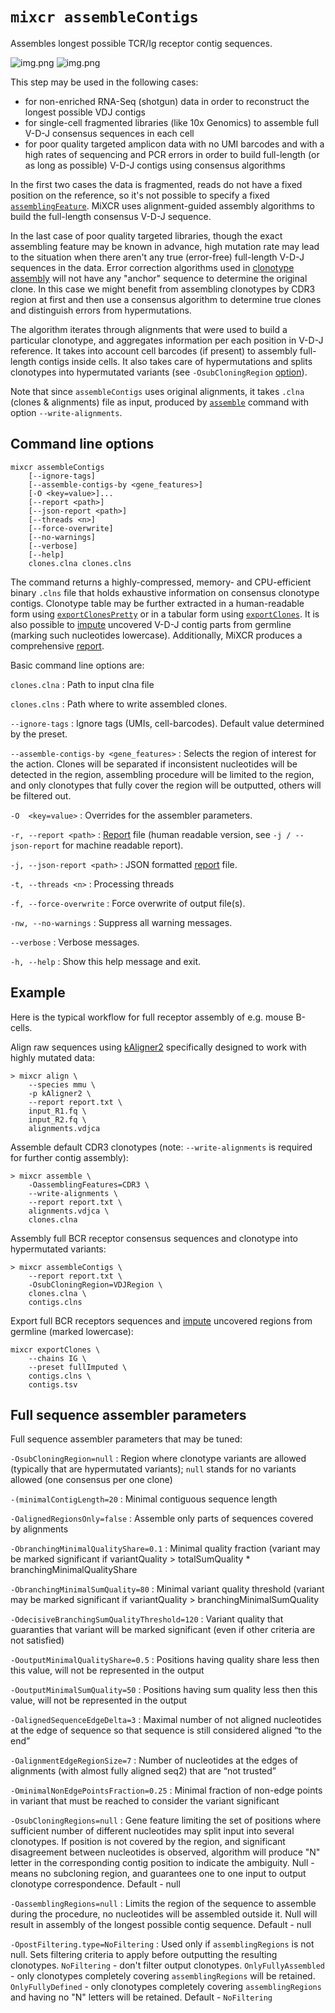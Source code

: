 # `mixcr assembleContigs`

Assembles longest possible TCR/Ig receptor contig sequences.

![img.png](pics/assembleContigs-light.svg#only-light)
![img.png](pics/assembleContigs-dark.svg#only-dark)

This step may be used in the following cases:

- for non-enriched RNA-Seq (shotgun) data in order to reconstruct the longest possible VDJ contigs
- for single-cell fragmented libraries (like 10x Genomics) to assemble full V-D-J consensus sequences in each cell
- for poor quality targeted amplicon data with no UMI barcodes and with a high rates of sequencing and PCR errors in order to build full-length (or as long as possible) V-D-J contigs using consensus algorithms

In the first two cases the data is fragmented, reads do not have a fixed position on the reference, so it's not possible to specify a fixed [`assemblingFeature`](./mixcr-assemble.md#core-assembler-parameters). MiXCR uses alignment-guided assembly algorithms to build the full-length consensus V-D-J sequence.

In the last case of poor quality targeted libraries, though the exact assembling feature may be known in advance, high mutation rate may lead to the situation when there aren't any true (error-free) full-length V-D-J sequences in the data. Error correction algorithms used in [clonotype assembly](./mixcr-assemble.md) will not have any "anchor" sequence to determine the original clone. In this case we might benefit from assembling clonotypes by CDR3 region at first and then use a consensus algorithm to determine true clones and distinguish errors from hypermutations.

The algorithm iterates through alignments that were used to build a particular clonotype, and aggregates information per each position in V-D-J reference. It takes into account cell barcodes (if present) to assembly full-length contigs inside cells. It also takes care of hypermutations and splits clonotypes into hypermutated variants (see `-OsubCloningRegion` [option](#full-sequence-assembler-parameters)).

Note that since `assembleContigs` uses original alignments, it takes `.clna` (clones & alignments) file as input, produced by [`assemble`](./mixcr-assemble.md) command with option `--write-alignments`.

## Command line options

```
mixcr assembleContigs 
    [--ignore-tags] 
    [--assemble-contigs-by <gene_features>] 
    [-O <key=value>]... 
    [--report <path>] 
    [--json-report <path>] 
    [--threads <n>] 
    [--force-overwrite] 
    [--no-warnings] 
    [--verbose] 
    [--help]
    clones.clna clones.clns
```

The command returns a highly-compressed, memory- and CPU-efficient binary `.clns` file that holds exhaustive information on consensus clonotype contigs. Clonotype table may be further extracted in a human-readable form using [`exportClonesPretty`](./mixcr-exportPretty.md#clonotypes) or in a tabular form using [`exportClones`](./mixcr-export.md#clonotype-tables). It is also possible to [impute](./mixcr-export.md#export-contigs-with-imputation) uncovered V-D-J contig parts from germline (marking such nucleotides lowercase). Additionally, MiXCR produces a comprehensive [report](./report-assembleContigs.md).

Basic command line options are:

`clones.clna`
: Path to input clna file

`clones.clns`
: Path where to write assembled clones.

`--ignore-tags`
: Ignore tags (UMIs, cell-barcodes). Default value determined by the preset.

`--assemble-contigs-by <gene_features>`
: Selects the region of interest for the action. Clones will be separated if inconsistent nucleotides will be detected in the region, assembling procedure will be limited to the region, and only clonotypes that fully cover the region will be outputted, others will be filtered out.

`-O  <key=value>`
: Overrides for the assembler parameters.

`-r, --report <path>`
: [Report](./report-assembleContigs.md) file (human readable version, see `-j / --json-report` for machine readable report).

`-j, --json-report <path>`
: JSON formatted [report](./report-assembleContigs.md) file.

`-t, --threads <n>`
: Processing threads

`-f, --force-overwrite`
: Force overwrite of output file(s).

`-nw, --no-warnings`
: Suppress all warning messages.

`--verbose`
: Verbose messages.

`-h, --help`
: Show this help message and exit.

## Example

Here is the typical workflow for full receptor assembly of e.g. mouse B-cells.

Align raw sequences using [kAligner2](./mixcr-align.md#v-j-and-c-aligners-parameters) specifically designed to work with highly mutated data:

```shell
> mixcr align \
    --species mmu \
    -p kAligner2 \
    --report report.txt \
    input_R1.fq \
    input_R2.fq \
    alignments.vdjca
```

Assemble default CDR3 clonotypes (note: `--write-alignments` is required for further contig assembly):

```shell
> mixcr assemble \
    -OassemblingFeatures=CDR3 \
    --write-alignments \
    --report report.txt \
    alignments.vdjca \
    clones.clna
```

Assembly full BCR receptor consensus sequences and clonotype into hypermutated variants:

```shell
> mixcr assembleContigs \
    --report report.txt \
    -OsubCloningRegion=VDJRegion \
    clones.clna \
    contigs.clns
```

Export full BCR receptors sequences and [impute](./mixcr-export.md#export-contigs-with-imputation) uncovered regions from germline (marked lowercase):

```shell
mixcr exportClones \
    --chains IG \
    --preset fullImputed \
    contigs.clns \
    contigs.tsv
```

## Full sequence assembler parameters

Full sequence assembler parameters that may be tuned:

`-OsubCloningRegion=null`
: Region where clonotype variants are allowed (typically that are hypermutated variants); `null` stands for no variants allowed (one consensus per one clone)

`-(minimalContigLength=20`
: Minimal contiguous sequence length

`-OalignedRegionsOnly=false`
: Assemble only parts of sequences covered by alignments

`-ObranchingMinimalQualityShare=0.1`
: Minimal quality fraction (variant may be marked significant if variantQuality > totalSumQuality * branchingMinimalQualityShare

`-ObranchingMinimalSumQuality=80`
: Minimal variant quality threshold (variant may be marked significant if variantQuality > branchingMinimalSumQuality

`-OdecisiveBranchingSumQualityThreshold=120`
: Variant quality that guaranties that variant will be marked significant (even if other criteria are not satisfied)

`-OoutputMinimalQualityShare=0.5`
: Positions having quality share less then this value, will not be represented in the output

`-OoutputMinimalSumQuality=50`
: Positions having sum quality less then this value, will not be represented in the output

`-OalignedSequenceEdgeDelta=3`
: Maximal number of not aligned nucleotides at the edge of sequence so that sequence is still considered aligned “to the end”

`-OalignmentEdgeRegionSize=7`
: Number of nucleotides at the edges of alignments (with almost fully aligned seq2) that are “not trusted”

`-OminimalNonEdgePointsFraction=0.25`
: Minimal fraction of non-edge points in variant that must be reached to consider the variant significant

`-OsubCloningRegions=null`
: Gene feature limiting the set of positions where sufficient number of different nucleotides may split input into several clonotypes. If position is not covered by the region, and significant disagreement between nucleotides is observed, algorithm will produce "N" letter in the corresponding contig position to indicate the ambiguity. Null - means no subcloning region, and guarantees one to one input to output clonotype correspondence. Default - null

`-OassemblingRegions=null`
: Limits the region of the sequence to assemble during the procedure, no nucleotides will be assembled outside it. Null will result in assembly of the longest possible contig sequence. Default - null

`-OpostFiltering.type=NoFiltering`
: Used only if `assemblingRegions` is not null. Sets filtering criteria to apply before outputting the resulting clonotypes. `NoFiltering` - don't filter output clonotypes. `OnlyFullyAssembled` - only clonotypes completely covering `assemblingRegions` will be retained. `OnlyFullyDefined` - only clonotypes completely covering `assemblingRegions` and having no "N" letters will be retained. Default - `NoFiltering`
